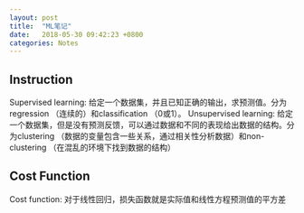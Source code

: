 ```yaml
---
layout: post
title:  "ML笔记"
date:   2018-05-30 09:42:23 +0800
categories: Notes
---
```


## Instruction
Supervised learning: 给定一个数据集，并且已知正确的输出，求预测值。分为regression （连续的）和classification （0或1）。
Unsupervised learning: 给定一个数据集，但是没有预测反馈，可以通过数据和不同的表现给出数据的结构。分为clustering （数据的变量包含一些关系，通过相关性分析数据）和non-clustering （在混乱的环境下找到数据的结构）

## Cost Function
Cost function: 对于线性回归，损失函数就是实际值和线性方程预测值的平方差